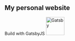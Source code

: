## My personal website

Build with GatsbyJS
<a href="https://www.gatsbyjs.com">
<img alt="Gatsby" src="https://www.gatsbyjs.com/Gatsby-Monogram.svg" width="60" />
</a>
